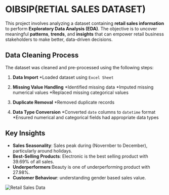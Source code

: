# OIBSIP(RETIAL SALES DATASET)
This project involves analyzing a dataset containing **retail sales information** to perform **Exploratory Data Analysis (EDA)**. The objective is to uncover meaningful **patterns**, **trends**, and **insights** that can empower retail business stakeholders to make better, data-driven decisions.

## Data Cleaning Process

The dataset was cleaned and pre-processed using the following steps:

1. **Data Import**
   *Loaded dataset using `Excel Sheet`
   
2. **Missing Value Handling**
   *Identified missing data 
   *Imputed missing numerical values 
   *Replaced missing categorical values 

3. **Duplicate Removal**
   *Removed duplicate records 

4. **Data Type Conversion**
   *Converted `date` columns to `datetime` format
   *Ensured numerical and categorical fields had appropriate data types

## Key Insights

-  **Sales Seasonality**: Sales peak during  (Novernber to December), particularly around holidays.
-  **Best-Selling Products**: Electronic is the best selling product with 39.69% of all sales.
-  **Underperformers**:Beauty is one of underperforming product with 27.98%.
-  **Customer Behaviour**: understanding gender based sales value.


![Retail  Sales Data](https://github.com/user-attachments/assets/d00e67b4-8cbc-4719-864b-87c05d5d2a6a)
